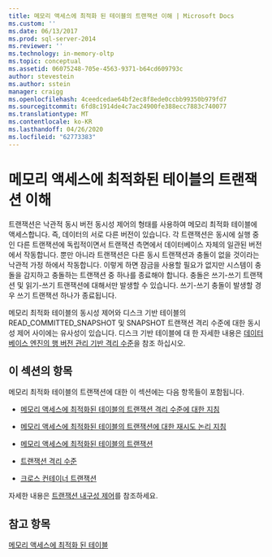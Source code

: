 ```yaml
---
title: 메모리 액세스에 최적화 된 테이블의 트랜잭션 이해 | Microsoft Docs
ms.custom: ''
ms.date: 06/13/2017
ms.prod: sql-server-2014
ms.reviewer: ''
ms.technology: in-memory-oltp
ms.topic: conceptual
ms.assetid: 06075248-705e-4563-9371-b64cd609793c
author: stevestein
ms.author: sstein
manager: craigg
ms.openlocfilehash: 4ceedcedae64bf2ec8f8ede0ccbb99350b979fd7
ms.sourcegitcommit: 6fd8c1914de4c7ac24900fe388ecc7883c740077
ms.translationtype: MT
ms.contentlocale: ko-KR
ms.lasthandoff: 04/26/2020
ms.locfileid: "62773383"
---
```

# <a name="understanding-transactions-on-memory-optimized-tables"></a>메모리 액세스에 최적화된 테이블의 트랜잭션 이해
  트랜잭션은 낙관적 동시 버전 동시성 제어의 형태를 사용하여 메모리 최적화 테이블에 액세스합니다. 즉, 데이터의 서로 다른 버전이 있습니다. 각 트랜잭션은 동시에 실행 중인 다른 트랜잭션에 독립적이면서 트랜잭션 측면에서 데이터베이스 자체의 일관된 버전에서 작동합니다. 뿐만 아니라 트랜잭션은 다른 동시 트랜잭션과 충돌이 없을 것이라는 낙관적 가정 하에서 작동합니다. 이렇게 하면 잠금을 사용할 필요가 없지만 시스템이 충돌을 감지하고 충돌하는 트랜잭션 중 하나를 종료해야 합니다. 충돌은 쓰기-쓰기 트랜잭션 및 읽기-쓰기 트랜잭션에 대해서만 발생할 수 있습니다. 쓰기-쓰기 충돌이 발생할 경우 쓰기 트랜잭션 하나가 종료됩니다.  
  
 메모리 최적화 테이블의 동시성 제어와 디스크 기반 테이블의 READ_COMMITTED_SNAPSHOT 및 SNAPSHOT 트랜잭션 격리 수준에 대한 동시성 제어 사이에는 유사성이 있습니다. 디스크 기반 테이블에 대 한 자세한 내용은 [데이터베이스 엔진의 행 버전 관리 기반 격리 수준](https://msdn.microsoft.com/library/ms177404\(v=sql.100\).aspx)을 참조 하십시오.  
  
## <a name="topics-in-this-section"></a>이 섹션의 항목  
 메모리 최적화 테이블의 트랜잭션에 대한 이 섹션에는 다음 항목들이 포함됩니다.  
  
-   [메모리 액세스에 최적화된 테이블의 트랜잭션 격리 수준에 대한 지침](../relational-databases/in-memory-oltp/memory-optimized-tables.md)  
  
-   [메모리 액세스에 최적화된 테이블의 트랜잭션에 대한 재시도 논리 지침](guidelines-for-retry-logic-for-transactions-on-memory-optimized-tables.md)  
  
-   [메모리 액세스에 최적화된 테이블의 트랜잭션](transactions-in-memory-optimized-tables.md)  
  
-   [트랜잭션 격리 수준](transaction-isolation-levels.md)  
  
-   [크로스 컨테이너 트랜잭션](cross-container-transactions.md)  
  
 자세한 내용은 [트랜잭션 내구성 제어](../relational-databases/logs/control-transaction-durability.md)를 참조하세요.  
  
## <a name="see-also"></a>참고 항목  
 [메모리 액세스에 최적화 된 테이블](../relational-databases/in-memory-oltp/memory-optimized-tables.md)  
  
  
